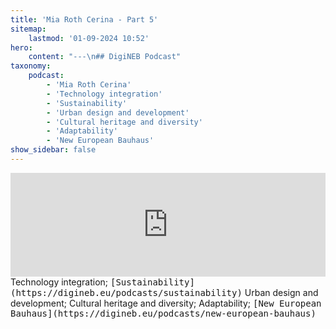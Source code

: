 ```yaml
---
title: 'Mia Roth Cerina - Part 5'
sitemap:
    lastmod: '01-09-2024 10:52'
hero:
    content: "---\n## DigiNEB Podcast"
taxonomy:
    podcast:
        - 'Mia Roth Cerina'
        - 'Technology integration'
        - 'Sustainability'
        - 'Urban design and development'
        - 'Cultural heritage and diversity'
        - 'Adaptability'
        - 'New European Bauhaus'
show_sidebar: false
---
```


<iframe width="100%" height="166" scrolling="no" frameborder="no" allow="autoplay" src="https://w.soundcloud.com/player/?url=https%3A//api.soundcloud.com/tracks/1908130253&color=%234b4815&auto_play=false&hide_related=false&show_comments=true&show_user=true&show_reposts=false&show_teaser=false"></iframe>
Technology integration;
<kbd>[Sustainability](https://digineb.eu/podcasts/sustainability)</kbd>
Urban design and development;
Cultural heritage and diversity;
Adaptability;
<kbd>[New European Bauhaus](https://digineb.eu/podcasts/new-european-bauhaus)</kbd>
